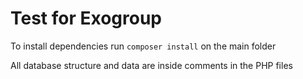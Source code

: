 # Test for Exogroup

To install dependencies run `composer install` on the main folder

All database structure and data are inside comments in the PHP files
